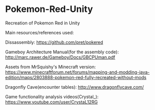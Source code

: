 # Pokemon-Red-Unity
Recreation of Pokemon Red in Unity

Main resources/references used:

Dissassembly: https://github.com/pret/pokered

Gameboy Architecture Manual(for the assembly code): http://marc.rawer.de/Gameboy/Docs/GBCPUman.pdf

Assets from MrSquishy's Minecraft version: https://www.minecraftforum.net/forums/mapping-and-modding-java-edition/maps/2803888-pokemon-red-fully-recreated-without-mods

Dragonfly Cave(encounter tables): http://www.dragonflycave.com/

Game functionality analysis videos(Crystal_): https://www.youtube.com/user/CrystaL12RG

